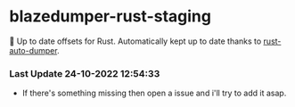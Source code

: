 # blazedumper-rust-staging

🚀 Up to date offsets for Rust. Automatically kept up to date thanks to [rust-auto-dumper](https://github.com/Akandesh/rust-auto-dumper).


### Last Update 24-10-2022 12:54:33
- If there's something missing then open a issue and i'll try to add it asap.